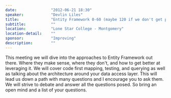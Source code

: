 ```yaml
---
date:               "2012-06-21 18:30"
speaker:            "Devlin Liles"
title:              "Entity Framework 0-60 (maybe 120 if we don't get pulled over)"
subtitle:           ""
location:           "Lone Star College - Montgomery"
location-detail:    ""
sponsor:            "Improving"
description:        ""
---
```

This meeting we will dive into the approaches to Entity Framework out there.
Where they make sense, where they don't, and how to get better at leveraging it.
We will cover code first mapping, testing, and querying as well as
talking about the architecture around your data access layer.
This will lead us down a path with many questions and I encourage you to ask them.
We will strive to debate and answer all the questions posed.
So bring an open mind and a list of your questions.


